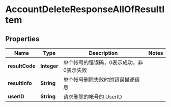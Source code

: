 

# AccountDeleteResponseAllOfResultItem


## Properties

| Name | Type | Description | Notes |
|------------ | ------------- | ------------- | -------------|
|**resultCode** | **Integer** | 单个帐号的错误码，0表示成功，非0表示失败 |  |
|**resultInfo** | **String** | 单个帐号删除失败时的错误描述信息 |  |
|**userID** | **String** | 请求删除的帐号的 UserID |  |



